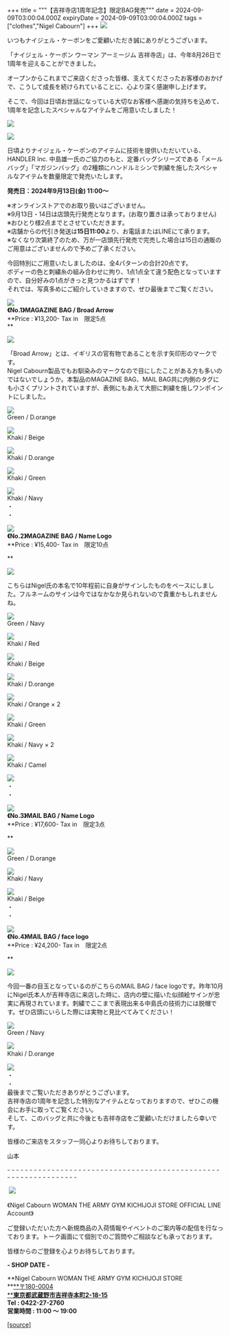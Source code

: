 +++
title = """【吉祥寺店1周年記念】限定BAG発売"""
date = 2024-09-09T03:00:04.000Z
expiryDate = 2024-09-09T03:00:04.000Z
tags = ["clothes","Nigel Cabourn"]
+++
![](https://cdn.shopify.com/s/files/1/0094/9295/5196/files/KICHIJOJI-banner-02_68cca751-c6e9-4c24-af7d-4257da66ed1e_480x480.jpg?v=1725762248)  
  
いつもナイジェル・ケーボンをご愛顧いただき誠にありがとうございます。  
  
「ナイジェル・ケーボン ウーマン アーミージム 吉祥寺店」は、今年8月26日で1周年を迎えることができました。  
  
オープンからこれまでご来店くださった皆様、支えてくださったお客様のおかげで、こうして成長を続けられていることに、心より深く感謝申し上げます。  
  
そこで、今回は日頃お世話になっている大切なお客様へ感謝の気持ちを込めて、1周年を記念したスペシャルなアイテムをご用意いたしました！  
  
![](https://cdn.shopify.com/s/files/1/0094/9295/5196/files/KICHIJOJI-3_480x480.jpg?v=1725762393)  
  
![](https://cdn.shopify.com/s/files/1/0094/9295/5196/files/HANDLER1_480x480.jpg?v=1725762435)  
  
日頃よりナイジェル・ケーボンのアイテムに技術を提供いただいている、HANDLER Inc. 中島雄一氏のご協力のもと、定番バッグシリーズである「メールバッグ」「マガジンバッグ」の2種類にハンドルミシンで刺繍を施したスペシャルなアイテムを数量限定で発売いたします。  
  
**発売日：2024年9月13日(金) 11:00～**  
  
※オンラインストアでのお取り扱いはございません。  
※9月13日・14日は店頭先行発売となります。(お取り置きは承っておりません)  
※おひとり様2点までとさせていただきます。  
※店舗からの代引き発送は**15日11:00**より、お電話またはLINEにて承ります。  
※なくなり次第終了のため、万が一店頭先行発売で完売した場合は15日の通販のご用意はございませんので予めご了承ください。  
  
  
今回特別にご用意いたしましたのは、全4パターンの合計20点です。  
ボディーの色と刺繍糸の組み合わせに拘り、1点1点全て違う配色となっていますので、自分好みの1点がきっと見つかるはずです！  
それでは、写真多めにご紹介していきますので、ぜひ最後までご覧ください。  
  
![](https://cdn.shopify.com/s/files/1/0094/9295/5196/files/80480061517_480x480.jpg?v=1725762497)  
**《No.1》MAGAZINE BAG / Broad Arrow**  
**Price : ¥13,200- Tax in　限定5点  
**

**![](https://cdn.shopify.com/s/files/1/0094/9295/5196/files/20240906_152243_480x480.jpg?v=1725775858)**

「Broad Arrow」とは、イギリスの官有物であることを示す矢印形のマークです。  
Nigel Cabourn製品でもお馴染みのマークなので目にしたことがある方も多いのではないでしょうか。本製品のMAGAZINE BAG、MAIL BAG共に内側のタグにも小さくプリントされていますが、表側にもあえて大胆に刺繍を施しワンポイントにしました。  
  

![](https://cdn.shopify.com/s/files/1/0094/9295/5196/files/20240906_150402_480x480.jpg?v=1725762543)  
Green / D.orange

![](https://cdn.shopify.com/s/files/1/0094/9295/5196/files/20240906_150643_480x480.jpg?v=1725762598)  
Khaki / Beige

![](https://cdn.shopify.com/s/files/1/0094/9295/5196/files/20240906_151106_480x480.jpg?v=1725762639)  
Khaki / D.orange

![](https://cdn.shopify.com/s/files/1/0094/9295/5196/files/20240906_150714_480x480.jpg?v=1725762667)  
Khaki / Green

![](https://cdn.shopify.com/s/files/1/0094/9295/5196/files/20240906_150757_480x480.jpg?v=1725762692)  
Khaki / Navy  
・  
・

![](https://cdn.shopify.com/s/files/1/0094/9295/5196/files/80480061507_480x480.jpg?v=1725763191)  
**《No.2》MAGAZINE BAG / Name Logo**  
**Price : ¥15,400- Tax in　限定10点  
  
**

**![](https://cdn.shopify.com/s/files/1/0094/9295/5196/files/20240906_152109_480x480.jpg?v=1725776003)**

こちらはNigel氏の本名で10年程前に自身がサインしたものをベースにしました。フルネームのサインは今ではなかなか見られないので貴重かもしれませんね。

![](https://cdn.shopify.com/s/files/1/0094/9295/5196/files/20240906_150050_480x480.jpg?v=1725763256)  
Green / Navy

![](https://cdn.shopify.com/s/files/1/0094/9295/5196/files/20240906_145753_480x480.jpg?v=1725763390)  
Khaki / Red

![](https://cdn.shopify.com/s/files/1/0094/9295/5196/files/20240906_145708_480x480.jpg?v=1725763429)  
Khaki / Beige

![](https://cdn.shopify.com/s/files/1/0094/9295/5196/files/20240906_145733_480x480.jpg?v=1725763456)  
Khaki / D.orange

![](https://cdn.shopify.com/s/files/1/0094/9295/5196/files/20240906_145814_480x480.jpg?v=1725763484)  
Khaki / Orange × 2

![](https://cdn.shopify.com/s/files/1/0094/9295/5196/files/20240906_145639_480x480.jpg?v=1725763510)  
Khaki / Green

![](https://cdn.shopify.com/s/files/1/0094/9295/5196/files/20240906_145844_480x480.jpg?v=1725763588)  
Khaki / Navy × 2

![](https://cdn.shopify.com/s/files/1/0094/9295/5196/files/20240906_145619_480x480.jpg?v=1725763617)  
Khaki / Camel

![](https://cdn.shopify.com/s/files/1/0094/9295/5196/files/80480061507-1_480x480.jpg?v=1725763778)  
・  
・  
  
![](https://cdn.shopify.com/s/files/1/0094/9295/5196/files/80480061500_480x480.jpg?v=1725763642)  
**《No.3》MAIL BAG / Name Logo**  
**Price : ¥17,600- Tax in　限定3点  
  
**

![](https://cdn.shopify.com/s/files/1/0094/9295/5196/files/20240906_151520_480x480.jpg?v=1725763678)  
Green / D.orange

![](https://cdn.shopify.com/s/files/1/0094/9295/5196/files/20240906_151241_480x480.jpg?v=1725763709)  
Khaki / Navy

![](https://cdn.shopify.com/s/files/1/0094/9295/5196/files/20240906_151340_480x480.jpg?v=1725763733)  
Khaki / Beige  
・  
・

![](https://cdn.shopify.com/s/files/1/0094/9295/5196/files/80480061520_480x480.jpg?v=1725764143)  
**《No.4》MAIL BAG / face logo**  
**Price : ¥24,200- Tax in　限定2点  
  
**

**![](https://cdn.shopify.com/s/files/1/0094/9295/5196/files/20240908_142523_480x480.jpg?v=1725776128)**

今回一番の目玉となっているのがこちらのMAIL BAG / face logoです。昨年10月にNigel氏本人が吉祥寺店に来店した時に、店内の壁に描いた似顔絵サインが忠実に再現されています。刺繍でここまで表現出来る中島氏の技術力には脱帽です。ぜひ店頭にいらした際には実物と見比べてみてください！  
  

![](https://cdn.shopify.com/s/files/1/0094/9295/5196/files/20240906_151648_480x480.jpg?v=1725764260)  
Green / Navy

![](https://cdn.shopify.com/s/files/1/0094/9295/5196/files/20240906_151605_480x480.jpg?v=1725764312)  
Khaki / D.orange　  
  
![](https://cdn.shopify.com/s/files/1/0094/9295/5196/files/80480061520-1_480x480.jpg?v=1725764447)  
・  
・  
最後までご覧いただきありがとうございます。  
吉祥寺店の1周年を記念した特別なアイテムとなっておりますので、ぜひこの機会にお手に取ってご覧ください。  
そして、このバッグと共に今後とも吉祥寺店をご愛顧いただけましたら幸いです。  
  
皆様のご来店をスタッフ一同心よりお待ちしております。

山本

\- - - - - - - - - - - - - - - - - - - - - - - - - - - - - - - - - - - - - - - - - - - - - - - - - - - - - - - - - - - - - - - -  

 [![](https://cdn.shopify.com/s/files/1/0094/9295/5196/files/977C5BFF-508B-4CAA-96FE-9B4728CEC285_160x160.png?v=1693902608)](https://lin.ee/JRv0rXQ)

《Nigel Cabourn WOMAN THE ARMY GYM KICHIJOJI STORE OFFICIAL LINE Account》

ご登録いただいた方へ新規商品の入荷情報やイベントのご案内等の配信を行なっております。トーク画面にて個別でのご質問やご相談なども承っております。

皆様からのご登録を心よりお待ちしております。

**\- SHOP DATE -**

**Nigel Cabourn WOMAN THE ARMY GYM KICHIJOJI STORE  
**[**〒180-0004  
****東京都武蔵野市吉祥寺本町2-18-15**](https://www.google.com/maps/place/%E3%80%92180-0004+%E6%9D%B1%E4%BA%AC%E9%83%BD%E6%AD%A6%E8%94%B5%E9%87%8E%E5%B8%82%E5%90%89%E7%A5%A5%E5%AF%BA%E6%9C%AC%E7%94%BA%EF%BC%92%E4%B8%81%E7%9B%AE%EF%BC%91%EF%BC%98%E2%88%92%EF%BC%91%EF%BC%95+%E6%AD%A6%E8%94%B5%E9%87%8E%E3%82%AB%E3%83%B3%E3%83%88%E3%83%AA%E3%83%BC%E3%83%8F%E3%82%A4%E3%83%84/@35.7044288,139.5732119,17z/data=!3m1!4b1!4m6!3m5!1s0x6018ee49175f632b:0xf424f2fa6c99a79!8m2!3d35.7044245!4d139.5757868!16s%2Fg%2F12hsx3n5g?hl=ja&entry=ttu)  
**Tel : 0422-27-2760  
営業時間 : 11:00 ～ 19:00**

[[source]](https://cabourn.jp/blogs/shop-info/kichijoji2024-09-09)

